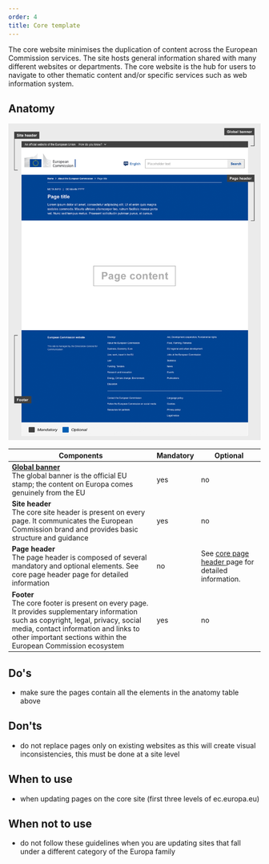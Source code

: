 ```yaml
---
order: 4
title: Core template
---
```

The core website minimises the duplication of content across the European Commission services. The site hosts general information shared with many different websites or departments. The core website is the hub for users to navigate to other thematic content and/or specific services such as web information system.

## Anatomy

![anatomy](/cms-images/core-template.png "Core website")

| Components                                                                                                                                                                                                                                          | Mandatory | Optional                                                                                    |
| --------------------------------------------------------------------------------------------------------------------------------------------------------------------------------------------------------------------------------------------------- | --------- | ------------------------------------------------------------------------------------------- |
| **[Global banner](https://webgate.ec.europa.eu/fpfis/wikis/pages/viewpage.action?spaceKey=webtools&title=Global+banner)**<br />The global banner is the official EU stamp; the content on Europa comes genuinely from the EU                        | yes       | no                                                                                          |
| **Site header**<br /> The core site header is present on every page. It communicates the European Commission brand and provides basic structure and guidance                                                                                        | yes       | no                                                                                          |
| **Page header**<br />The page header is composed of several mandatory and optional elements. See core page header page for detailed information                                                                                                     | no        | See [core page header ](/ec/core-template/page-header/usage/)page for detailed information. |
| **Footer**<br />The core footer is present on every page. It provides supplementary information such as copyright, legal, privacy, social media, contact information and links to other important sections within the European Commission ecosystem | yes       | no                                                                                          |

## Do's

- make sure the pages contain all the elements in the anatomy table above

## Don'ts

- do not replace pages only on existing websites as this will create visual inconsistencies, this must be done at a site level

## When to use

- when updating pages on the core site (first three levels of ec.europa.eu)

## When not to use

- do not follow these guidelines when you are updating sites that fall under a different category of the Europa family
